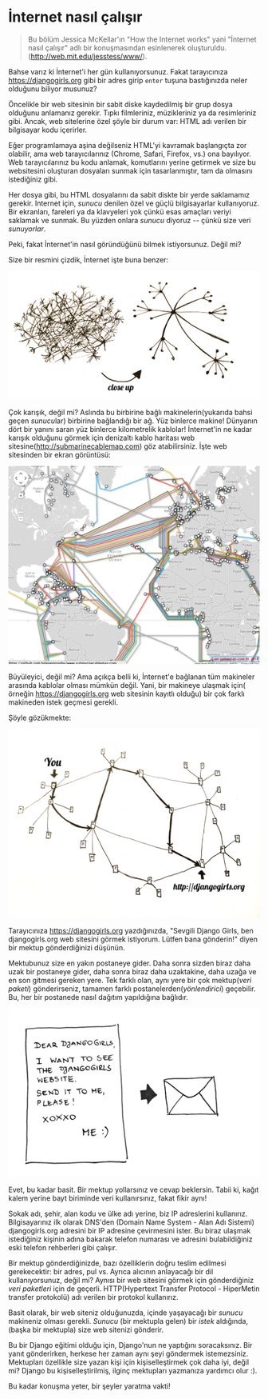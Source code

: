 # İnternet nasıl çalışır

> Bu bölüm Jessica McKellar'ın "How the Internet works" yani "İnternet nasıl çalışır" adlı bir konuşmasından esinlenerek oluşturuldu. (http://web.mit.edu/jesstess/www/).

Bahse varız ki İnternet'i her gün kullanıyorsunuz. Fakat tarayıcınıza https://djangogirls.org gibi bir adres girip `enter` tuşuna bastığınızda neler olduğunu biliyor musunuz?

Öncelikle bir web sitesinin bir sabit diske kaydedilmiş bir grup dosya olduğunu anlamanız gerekir. Tıpkı filmleriniz, müzikleriniz ya da resimleriniz gibi. Ancak, web sitelerine özel şöyle bir durum var: HTML adı verilen bir bilgisayar kodu içerirler. 

Eğer programlamaya aşina değilseniz HTML'yi kavramak başlangıçta zor olabilir, ama web tarayıcılarınız (Chrome, Safari, Firefox, vs.) ona bayılıyor. Web tarayıcılarınız bu kodu anlamak, komutlarını yerine getirmek ve size bu websitesini oluşturan dosyaları sunmak için tasarlanmıştır, tam da olmasını istediğiniz gibi.

Her dosya gibi, bu HTML dosyalarını da sabit diskte bir yerde saklamamız gerekir. Internet için, *sunucu* denilen özel ve güçlü bilgisayarlar kullanıyoruz. Bir ekranları, fareleri ya da klavyeleri yok çünkü esas amaçları veriyi saklamak ve sunmak. Bu yüzden onlara *sunucu* diyoruz -- çünkü size veri *sunuyorlar*.

Peki, fakat İnternet'in nasıl göründüğünü bilmek istiyorsunuz. Değil mi?

Size bir resmini çizdik, İnternet işte buna benzer:

![Şekil 1.1][1]

 [1]: images/internet_1.png

Çok karışık, değil mi? Aslında bu birbirine bağlı makinelerin(yukarıda bahsi geçen *sunucu*lar) birbirine bağlandığı bir ağ. Yüz binlerce makine! Dünyanın dört bir yanını saran yüz binlerce kilometrelik kablolar! İnternet'in ne kadar karışık olduğunu görmek için denizaltı kablo haritası web sitesine(http://submarinecablemap.com) göz atabilirsiniz. İşte web sitesinden bir ekran görüntüsü:

![Şekil 1.2][2]

 [2]: images/internet_3.png

Büyüleyici, değil mi? Ama açıkça belli ki, İnternet'e bağlanan tüm makineler arasında kablolar olması mümkün değil. Yani, bir makineye ulaşmak için( örneğin https://djangogirls.org web sitesinin kayıtlı olduğu) bir çok farklı makineden istek geçmesi gerekli.

Şöyle gözükmekte:

![Şekil 1.3][3]

 [3]: images/internet_2.png

Tarayıcınıza https://djangogirls.org yazdığınızda, "Sevgili Django Girls, ben djangogirls.org web sitesini görmek istiyorum. Lütfen bana gönderin!" diyen bir mektup gönderdiğinizi düşünün.

Mektubunuz size en yakın postaneye gider. Daha sonra sizden biraz daha uzak bir postaneye gider, daha sonra biraz daha uzaktakine, daha uzağa ve en son gitmesi gereken yere. Tek farklı olan, aynı yere bir çok mektup(*veri paketi*) gönderirseniz, tamamen farklı postanelerden(*yönlendirici*) geçebilir. Bu, her bir postanede nasıl dağıtım yapıldığına bağlıdır.

![Şekil 1.4][4]

 [4]: images/internet_4.png

Evet, bu kadar basit. Bir mektup yollarsınız ve cevap beklersin. Tabii ki, kağıt kalem yerine bayt biriminde veri kullanırsınız, fakat fikir aynı!

Sokak adı, şehir, alan kodu ve ülke adı yerine, biz IP adreslerini kullanırız. Bilgisayarınız ilk olarak DNS'den (Domain Name System - Alan Adı Sistemi) djangogirls.org adresini bir IP adresine çevirmesini ister. Bu biraz ulaşmak istediğiniz kişinin adına bakarak telefon numarası ve adresini bulabildiğiniz eski telefon rehberleri gibi çalışır.

Bir mektup gönderdiğinizde, bazı özelliklerin doğru teslim edilmesi gerekecektir: bir adres, pul vs. Ayrıca alıcının anlayacağı bir dil kullanıyorsunuz, değil mi? Aynısı bir web sitesini görmek için gönderdiğiniz *veri paketleri* için de geçerli. HTTP(Hypertext Transfer Protocol - HiperMetin transfer protokolü) adı verilen bir protokol kullanırız.

Basit olarak, bir web siteniz olduğunuzda, içinde yaşayacağı bir *sunucu* makineniz olması gerekli. *Sunucu* (bir mektupla gelen) bir *istek* aldığında, (başka bir mektupla) size web sitenizi gönderir.

Bu bir Django eğitimi olduğu için, Django'nun ne yaptığını soracaksınız. Bir yanıt gönderirken, herkese her zaman aynı şeyi göndermek istemezsiniz. Mektupları özellikle size yazan kişi için kişiselleştirmek çok daha iyi, değil mi? Django bu kişiselleştirilmiş, ilginç mektupları yazmanıza yardımcı olur :).

Bu kadar konuşma yeter, bir şeyler yaratma vakti!